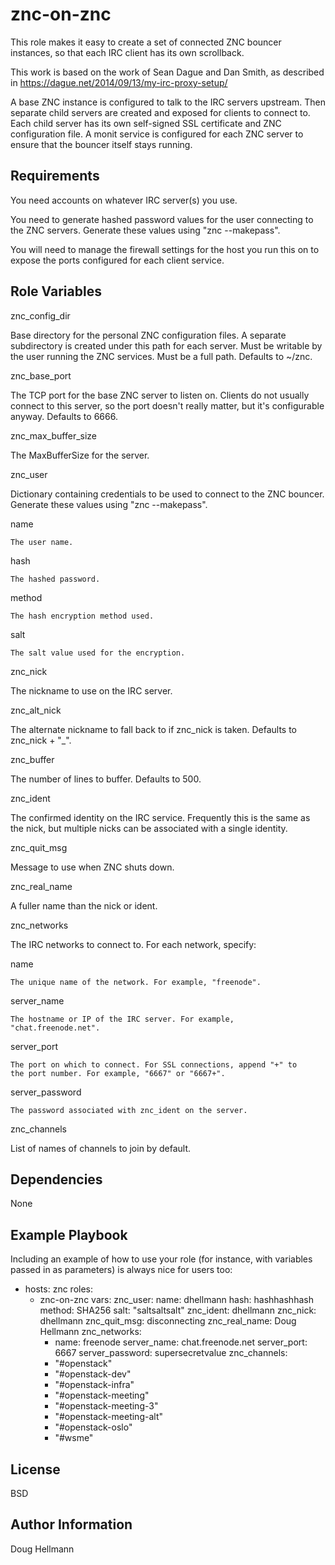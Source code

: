 znc-on-znc
==========

This role makes it easy to create a set of connected ZNC bouncer
instances, so that each IRC client has its own scrollback.

This work is based on the work of Sean Dague and Dan Smith, as
described in https://dague.net/2014/09/13/my-irc-proxy-setup/

A base ZNC instance is configured to talk to the IRC servers
upstream. Then separate child servers are created and exposed for
clients to connect to. Each child server has its own self-signed SSL
certificate and ZNC configuration file. A monit service is configured
for each ZNC server to ensure that the bouncer itself stays running.

Requirements
------------

You need accounts on whatever IRC server(s) you use.

You need to generate hashed password values for the user connecting to
the ZNC servers. Generate these values using "znc --makepass".

You will need to manage the firewall settings for the host you run
this on to expose the ports configured for each client service.

Role Variables
--------------

znc_config_dir

  Base directory for the personal ZNC configuration files. A separate
  subdirectory is created under this path for each server. Must be
  writable by the user running the ZNC services. Must be a full
  path. Defaults to ~/znc.

znc_base_port

  The TCP port for the base ZNC server to listen on. Clients do not
  usually connect to this server, so the port doesn't really matter,
  but it's configurable anyway. Defaults to 6666.

znc_max_buffer_size

  The MaxBufferSize for the server.

znc_user

  Dictionary containing credentials to be used to connect to the ZNC
  bouncer. Generate these values using "znc --makepass".

  name

    The user name.

  hash

    The hashed password.

  method

    The hash encryption method used.

  salt

    The salt value used for the encryption.

znc_nick

  The nickname to use on the IRC server.

znc_alt_nick

  The alternate nickname to fall back to if znc_nick is
  taken. Defaults to znc_nick + "_".

znc_buffer

  The number of lines to buffer. Defaults to 500.

znc_ident

  The confirmed identity on the IRC service. Frequently this is the
  same as the nick, but multiple nicks can be associated with a single
  identity.

znc_quit_msg

  Message to use when ZNC shuts down.

znc_real_name

  A fuller name than the nick or ident.

znc_networks

  The IRC networks to connect to. For each network, specify:

  name

    The unique name of the network. For example, "freenode".

  server_name

    The hostname or IP of the IRC server. For example,
    "chat.freenode.net".

  server_port

    The port on which to connect. For SSL connections, append "+" to
    the port number. For example, "6667" or "6667+".

  server_password

    The password associated with znc_ident on the server.

znc_channels

  List of names of channels to join by default.

Dependencies
------------

None

Example Playbook
----------------

Including an example of how to use your role (for instance, with
variables passed in as parameters) is always nice for users too:

  - hosts: znc
    roles:
      - znc-on-znc
    vars:
      znc_user:
        name: dhellmann
        hash: hashhashhash
        method: SHA256
        salt: "saltsaltsalt"
      znc_ident: dhellmann
      znc_nick: dhellmann
      znc_quit_msg: disconnecting
      znc_real_name: Doug Hellmann
      znc_networks:
        - name: freenode
          server_name: chat.freenode.net
          server_port: 6667
          server_password: supersecretvalue
      znc_channels:
        - "#openstack"
        - "#openstack-dev"
        - "#openstack-infra"
        - "#openstack-meeting"
        - "#openstack-meeting-3"
        - "#openstack-meeting-alt"
        - "#openstack-oslo"
        - "#wsme"

License
-------

BSD

Author Information
------------------

Doug Hellmann
